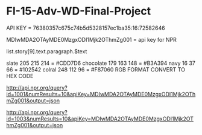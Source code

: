 # FI-15-Adv-WD-Final-Project
API KEY  = 76380357c675c74b5d5328157ec1ba35:16:72582646


MDIwMDA2OTAyMDE0MzgxODI1Mjk2OThmZg001 = api key for NPR

list.story[9].text.paragraph.$text

slate 205 215 214 = #CDD7D6
chocolate 179 163 148 = #B3A394
navy 16 37 66   = #102542
colral 248 112 96 = #F87060
RGB FORMAT CONVERT TO HEX CODE

http://api.npr.org/query?id=1001&numResults=10&apiKey=MDIwMDA2OTAyMDE0MzgxODI1Mjk2OThmZg001&output=json

http://api.npr.org/query?id=1003&numResults=10&apiKey=MDIwMDA2OTAyMDE0MzgxODI1Mjk2OThmZg001&output=json

